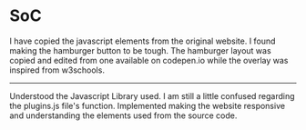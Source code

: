 # SoC
I have copied the javascript elements from the original website. 
I found making the hamburger button to be tough. The hamburger layout was copied and edited from one available on codepen.io while the overlay was inspired from w3schools.

----

Understood the Javascript Library used. I am still a little confused regarding the plugins.js file's function. Implemented making the website responsive and understanding the elements used from the source code.

